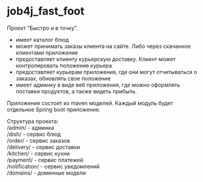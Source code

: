 # job4j_fast_foot

Проект "Быстро и в точку".  

- имеет каталог блюд  
- может принимать заказы клиента на сайте. Либо через скачанное клиентами приложение  
- предоставляет клиенту курьерскую доставку. Клиент может контролировать положение курьера  
- предоставляет курьерам приложения, где они могут отчитываться о заказах, обновлять свое положение  
- имеет админку в виде веб приложения, где можно оформлять поставки продуктов, а также видеть прибыль.  

Приложение состоит из maven моделей. Каждый модуль будет отдельное Spring boot приложение.  

Структура проекта:  
/admin/ - админка  
/dish/ - сервис блюд  
/order/ - сервис заказов  
/delivery/ - сервис доставки  
/kitchen/ - сервис кухни  
/payment/ - сервис платежей  
/notification/ - сервис уведомлений  
/domains/ - доменные модели  